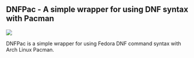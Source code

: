 ## DNFPac - A simple wrapper for using DNF syntax with Pacman

<a href="https://travis-ci.org/github/njb-fm/dnfpac">
    <img src="https://img.shields.io/travis/njb-fm/dnfpac">
</a>

DNFPac is a simple wrapper for using Fedora DNF command syntax with Arch Linux Pacman.

